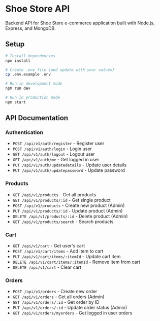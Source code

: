 # Shoe Store API

Backend API for Shoe Store e-commerce application built with Node.js, Express, and MongoDB.

## Setup

```bash
# Install dependencies
npm install

# Create .env file (and update with your values)
cp .env.example .env

# Run in development mode
npm run dev

# Run in production mode
npm start
```

## API Documentation

### Authentication
- `POST /api/v1/auth/register` - Register user
- `POST /api/v1/auth/login` - Login user
- `GET /api/v1/auth/logout` - Logout user
- `GET /api/v1/auth/me` - Get logged in user
- `PUT /api/v1/auth/updatedetails` - Update user details
- `PUT /api/v1/auth/updatepassword` - Update password

### Products
- `GET /api/v1/products` - Get all products
- `GET /api/v1/products/:id` - Get single product
- `POST /api/v1/products` - Create new product (Admin)
- `PUT /api/v1/products/:id` - Update product (Admin)
- `DELETE /api/v1/products/:id` - Delete product (Admin)
- `GET /api/v1/products/search` - Search products

### Cart
- `GET /api/v1/cart` - Get user's cart
- `POST /api/v1/cart/items` - Add item to cart
- `PUT /api/v1/cart/items/:itemId` - Update cart item
- `DELETE /api/v1/cart/items/:itemId` - Remove item from cart
- `DELETE /api/v1/cart` - Clear cart

### Orders
- `POST /api/v1/orders` - Create new order
- `GET /api/v1/orders` - Get all orders (Admin)
- `GET /api/v1/orders/:id` - Get order by ID
- `PUT /api/v1/orders/:id` - Update order status (Admin)
- `GET /api/v1/orders/myorders` - Get logged in user orders